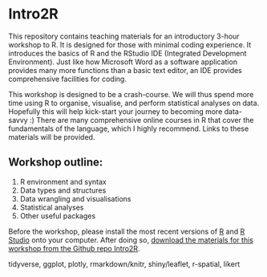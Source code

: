 # Intro2R

This repository contains teaching materials for an introductory 3-hour workshop to R. It is designed for those with minimal coding experience. It introduces the basics of R and the RStudio IDE (Integrated Development Environment). Just like how Microsoft Word as a software application provides many more functions than a basic text editor, an IDE provides comprehensive facilities for coding.

This workshop is designed to be a crash-course. We will thus spend more time using R to organise, visualise, and perform statistical analyses on data. Hopefully this will help kick-start your journey to becoming more data-savvy :) There are many comprehensive online courses in R that cover the fundamentals of the language, which I highly recommend. Links to these materials will be provided.

## Workshop outline:

1. R environment and syntax
2. Data types and structures
3. Data wrangling and visualisations
4. Statistical analyses
5. Other useful packages


Before the workshop, please install the most recent versions of [R](https://cran.r-project.org) and [R Studio](https://www.rstudio.com/products/rstudio/download/#download) onto your computer. After doing so, [download the materials for this workshop from the Github repo Intro2R](https://github.com/xp-song/Intro2R/archive/master.zip).





tidyverse, ggplot, plotly, rmarkdown/knitr, shiny/leaflet, r-spatial, likert
